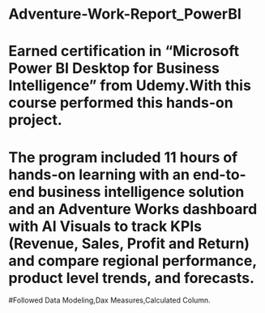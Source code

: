# Adventure-Work-Report_PowerBI
# Earned certification in “Microsoft Power BI Desktop for Business Intelligence” from Udemy.With this course performed this hands-on project.
# The program included 11 hours of hands-on learning with an end-to-end business intelligence solution and an Adventure Works dashboard with AI Visuals to track KPIs (Revenue, Sales, Profit and Return) and compare regional performance, product level trends, and forecasts.
#Followed Data Modeling,Dax Measures,Calculated Column.

